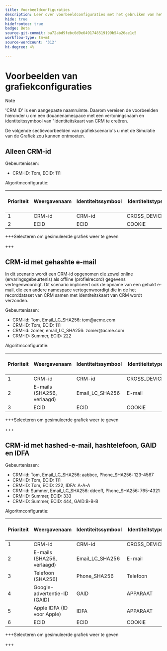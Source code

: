 ```yaml
---
title: Voorbeeldconfiguraties
description: Leer over voorbeeldconfiguraties met het gebruiken van het hulpmiddel van de grafieksimulatie.
hide: true
hidefromtoc: true
badge: Beta
source-git-commit: ba72abd9febc6d9e6491748519199b54a26ae1c5
workflow-type: tm+mt
source-wordcount: '312'
ht-degree: 4%

---
```


# Voorbeelden van grafiekconfiguraties

>[!NOTE]
>
>&#39;CRM ID&#39; is een aangepaste naamruimte. Daarom vereisen de voorbeelden hieronder u om een douanenamespace met een vertoningsnaam en identiteitssymbool van &quot;identiteitskaart van CRM te creëren.

De volgende sectievoorbeelden van grafiekscenario&#39;s u met de Simulatie van de Grafiek zou kunnen ontmoeten.

## Alleen CRM-id

Gebeurtenissen:

* CRM-ID: Tom, ECID: 111

Algoritmconfiguratie:

| Prioriteit | Weergavenaam | Identiteitssymbool | Identiteitstype | Uniek per grafiek |
| ---| --- | --- | --- | --- |
| 1 | CRM-id | CRM-id | CROSS_DEVICE | Ja |
| 2 | ECID | ECID | COOKIE | NEE |

+++Selecteren om gesimuleerde grafiek weer te geven

+++

## CRM-id met gehashte e-mail

In dit scenario wordt een CRM-id opgenomen die zowel online (ervaringsgebeurtenis) als offline (profielrecord) gegevens vertegenwoordigt. Dit scenario impliceert ook de opname van een gehakt e-mail, die een andere namespace vertegenwoordigt die in de het recorddataset van CRM samen met identiteitskaart van CRM wordt verzonden.

Gebeurtenissen:

* CRM-id: Tom, Email_LC_SHA256: tom<span>@acme.com
* CRM-ID: Tom, ECID: 111
* CRM-id: zomer, email_LC_SHA256: zomer<span>@acme.com
* CRM-ID: Summer, ECID: 222

Algoritmconfiguratie:

| Prioriteit | Weergavenaam | Identiteitssymbool | Identiteitstype | Uniek per grafiek |
| ---| --- | --- | --- | --- |
| 1 | CRM-id | CRM-id | CROSS_DEVICE | Ja |
| 2 | E-mails (SHA256, verlaagd) | Email_LC_SHA256 | E-mail | NEE |
| 3 | ECID | ECID | COOKIE | NEE |

+++Selecteren om gesimuleerde grafiek weer te geven

+++

## CRM-id met hashed-e-mail, hashtelefoon, GAID en IDFA

Gebeurtenissen:

* CRM-id: Tom, Email_LC_SHA256: aabbcc, Phone_SHA256: 123-4567
* CRM-ID: Tom, ECID: 111
* CRM-ID: Tom, ECID: 222, IDFA: A-A-A
* CRM-id: Summer, Email_LC_SHA256: ddeeff, Phone_SHA256: 765-4321
* CRM-ID: Summer, ECID: 333
* CRM-ID: Summer, ECID: 444, GAID:B-B-B

Algoritmconfiguratie:

| Prioriteit | Weergavenaam | Identiteitssymbool | Identiteitstype | Uniek per grafiek |
| ---| --- | --- | --- | --- |
| 1 | CRM-id | CRM-id | CROSS_DEVICE | Ja |
| 2 | E-mails (SHA256, verlaagd) | Email_LC_SHA256 | E-mail | NEE |
| 3 | Telefoon (SHA256) | Phone_SHA256 | Telefoon | NEE |
| 4 | Google-advertentie-ID (GAID) | GAID | APPARAAT | NEE |
| 5 | Apple IDFA (ID voor Apple) | IDFA | APPARAAT | NEE |
| 6 | ECID | ECID | COOKIE | NEE |

+++Selecteren om gesimuleerde grafiek weer te geven

+++